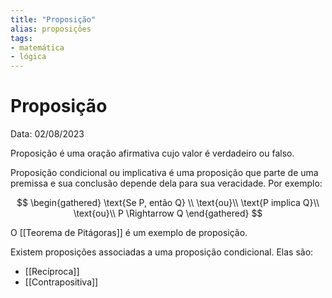```yaml
---
title: "Proposição"
alias: proposições
tags:
- matemática
- lógica
---
```

# Proposição

Data: 02/08/2023

Proposição é uma oração afirmativa cujo valor é verdadeiro ou falso.

Proposição condicional ou implicativa é uma proposição que parte de uma premissa e sua conclusão depende dela para sua veracidade. Por exemplo:

$$
\begin{gathered}
\text{Se P, então Q} \\
\text{ou}\\
\text{P implica Q}\\
\text{ou}\\
P \Rightarrow Q
\end{gathered}
$$


O [[Teorema de Pitágoras]] é um exemplo de proposição.

Existem proposições associadas a uma proposição condicional. Elas são:

- [[Recíproca]]
- [[Contrapositiva]]
